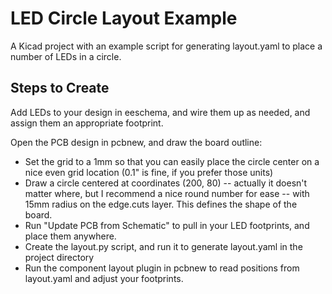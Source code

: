 # LED Circle Layout Example

A Kicad project with an example script for generating layout.yaml to place a number of LEDs in a circle. 

## Steps to Create

Add LEDs to your design in eeschema, and wire them up as needed, and assign them an appropriate footprint. 

Open the PCB design in pcbnew, and draw the board outline: 

- Set the grid to a 1mm so that you can easily place the circle center on a nice even grid location (0.1" is fine, if you prefer those units)
- Draw a circle centered at coordinates (200, 80) -- actually it doesn't matter where, but I recommend a nice round number for ease -- with 15mm radius on the edge.cuts layer. This defines the shape of the board.
- Run "Update PCB from Schematic" to pull in your LED footprints, and place them anywhere. 
- Create the layout.py script, and run it to generate layout.yaml in the project directory
- Run the component layout plugin in pcbnew to read positions from layout.yaml and adjust your footprints.

